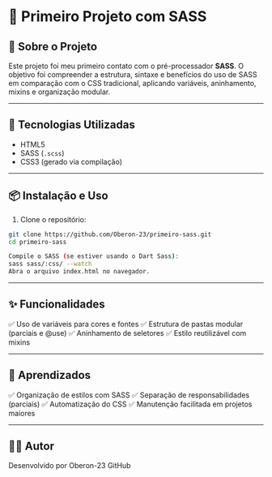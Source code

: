 # 🎨 Primeiro Projeto com SASS

## 📌 Sobre o Projeto  
Este projeto foi meu primeiro contato com o pré-processador **SASS**. O objetivo foi compreender a estrutura, sintaxe e benefícios do uso de SASS em comparação com o CSS tradicional, aplicando variáveis, aninhamento, mixins e organização modular.

---

## 🚀 Tecnologias Utilizadas  
- HTML5  
- SASS (`.scss`)  
- CSS3 (gerado via compilação)  

---

## 📦 Instalação e Uso  

1. Clone o repositório:  
```bash
git clone https://github.com/Oberon-23/primeiro-sass.git
cd primeiro-sass

Compile o SASS (se estiver usando o Dart Sass):
sass sass/:css/ --watch
Abra o arquivo index.html no navegador.
```
---

## ✨ Funcionalidades

✅ Uso de variáveis para cores e fontes
✅ Estrutura de pastas modular (parciais e @use)
✅ Aninhamento de seletores
✅ Estilo reutilizável com mixins

---

## 🧠 Aprendizados

✅ Organização de estilos com SASS
✅ Separação de responsabilidades (parciais)
✅ Automatização do CSS
✅ Manutenção facilitada em projetos maiores

---

## 👨‍💻 Autor
Desenvolvido por Oberon-23
GitHub
